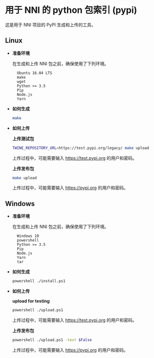# 用于 NNI 的 python 包索引 (pypi)

这是用于 NNI 项目的 PyPI 生成和上传的工具。

## **Linux**

* **准备环境**
    
    在生成和上传 NNI 包之前，确保使用了下列环境。
    
        Ubuntu 16.04 LTS
        make
        wget
        Python >= 3.5
        Pip
        Node.js
        Yarn
        

* **如何生成**
    
    ```bash
    make
    ```

* **如何上传**
    
    **上传测试包**
    
    ```bash
    TWINE_REPOSITORY_URL=https://test.pypi.org/legacy/ make upload
    ```
    
    上传过程中，可能需要输入 https://test.pypi.org 的用户和密码。
    
    **上传发布包**
    
    ```bash
    make upload
    ```
    
    上传过程中，可能需要输入 https://pypi.org 的用户和密码。

## **Windows**

* **准备环境**
    
    在生成和上传 NNI 包之前，确保使用了下列环境。
    
        Windows 10
        powershell
        Python >= 3.5
        Pip
        Node.js
        Yarn
        tar
        

* **如何生成**
    
    ```bash
    powershell ./install.ps1
    ```

* **如何上传**
    
    **upload for testing**
    
    ```bash
    powershell ./upload.ps1
    ```
    
    上传过程中，可能需要输入 https://test.pypi.org 的用户和密码。
    
    **上传发布包**
    
    ```bash
    powershell ./upload.ps1 -test $False
    ```
    
    上传过程中，可能需要输入 https://pypi.org 的用户和密码。